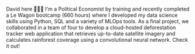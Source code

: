 David here 🙋🏻‍♂️ 
I'm a Political Economist by training and recently completed a Le Wagon bootcamp (660 hours) where I developed my data science skills using Python, SQL and a variety of
MLOps tools. As a final project, we collaborated in a team of four to develop a cloud-hosted deforestation tracker web application that retrieves up-to-date satellite imagery and calculates rainforest coverage using a convolutional neural network. Check it out!
